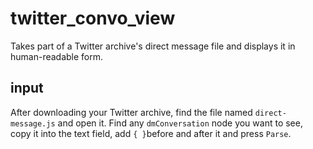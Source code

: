 # twitter_convo_view
Takes part of a Twitter archive's direct message file and displays it in human-readable form.

## input

After downloading your Twitter archive, find the file named `direct-message.js` and open it. Find any `dmConversation` node you want to see, copy it into the text field, add `{ }`before and after it and press `Parse`.
